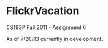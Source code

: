FlickrVacation
==============

CS193P Fall 2011 - Assignment 6

As of 7/20/13 currently in development.
